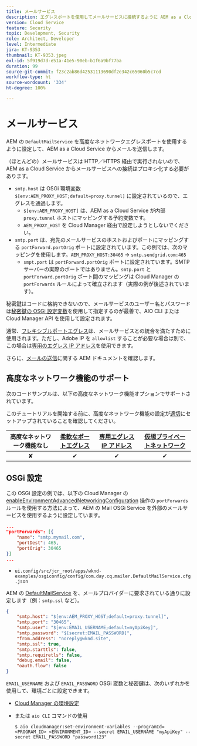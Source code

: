 ```yaml
---
title: メールサービス
description: エグレスポートを使用してメールサービスに接続するように AEM as a Cloud Service を設定する方法を説明します。
version: Cloud Service
feature: Security
topic: Development, Security
role: Architect, Developer
level: Intermediate
jira: KT-9353
thumbnail: KT-9353.jpeg
exl-id: 5f919d7d-e51a-41e5-90eb-b1f6a9bf77ba
duration: 99
source-git-commit: f23c2ab86d42531113690df2e342c65060b5c7cd
workflow-type: ht
source-wordcount: '334'
ht-degree: 100%

---
```


# メールサービス

AEM の `DefaultMailService` を高度なネットワークエグレスポートを使用するように設定して、AEM as a Cloud Service からメールを送信します。

（ほとんどの）メールサービスは HTTP／HTTPS 経由で実行されないので、AEM as a Cloud Service からメールサービスへの接続はプロキシ化する必要があります。

+ `smtp.host` は OSGi 環境変数 `$[env:AEM_PROXY_HOST;default=proxy.tunnel]` に設定されているので、エグレスを通過します。
   + `$[env:AEM_PROXY_HOST]` は、AEM as a Cloud Service が内部 `proxy.tunnel` ホストにマッピングする予約変数です。
   + `AEM_PROXY_HOST` を Cloud Manager 経由で設定しようとしないでください。
+ `smtp.port` は、宛先のメールサービスのホストおよびポートにマッピングする `portForward.portOrig` ポートに設定されています。この例では、次のマッピングを使用します。`AEM_PROXY_HOST:30465` → `smtp.sendgrid.com:465`
   + `smpt.port` は `portForward.portOrig` ポートに設定されています。SMTP サーバーの実際のポートではありません。`smtp.port` と `portForward.portOrig` ポート間のマッピングは Cloud Manager の `portForwards` ルールによって確立されます（実際の例が後述されています）。

秘密鍵はコードに格納できないので、メールサービスのユーザー名とパスワードは[秘密鍵の OSGi 設定変数](https://experienceleague.adobe.com/docs/experience-manager-cloud-service/implementing/deploying/configuring-osgi.html?lang=ja#secret-configuration-values)を使用して指定するのが最善で、AIO CLI または Cloud Manager API を使用して設定されます。

通常、[フレキシブルポートエグレス](../flexible-port-egress.md)は、メールサービスとの統合を満たすために使用されます。ただし、Adobe IP を `allowlist` することが必要な場合は別で、この場合は[専用のエグレス IP アドレス](../dedicated-egress-ip-address.md)を使用できます。

さらに、[メールの送信](https://experienceleague.adobe.com/docs/experience-manager-cloud-service/content/implementing/developing/development-guidelines.html?lang=ja#sending-email)に関する AEM ドキュメントを確認します。

## 高度なネットワーク機能のサポート

次のコードサンプルは、以下の高度なネットワーク機能オプションでサポートされています。

このチュートリアルを開始する前に、高度なネットワーク機能の設定が[適切](../advanced-networking.md#advanced-networking)にセットアップされていることを確認してください。

| 高度なネットワーク機能なし | [柔軟なポートエグレス](../flexible-port-egress.md) | [専用エグレス IP アドレス](../dedicated-egress-ip-address.md) | [仮想プライベートネットワーク](../vpn.md) |
|:-----:|:-----:|:------:|:---------:|
| ✘ | ✔ | ✔ | ✔ |

## OSGi 設定

この OSGi 設定の例では、以下の Cloud Manager の [enableEnvironmentAdvancedNetworkingConfiguration](https://www.adobe.io/experience-cloud/cloud-manager/reference/api/#operation/enableEnvironmentAdvancedNetworkingConfiguration?lang=ja) 操作の `portForwards` ルールを使用する方法によって、AEM の Mail OSGi Service を外部のメールサービスを使用するように設定しています。

```json
...
"portForwards": [{
    "name": "smtp.mymail.com",
    "portDest": 465,
    "portOrig": 30465
}]
...
```

+ `ui.config/src/jcr_root/apps/wknd-examples/osgiconfig/config/com.day.cq.mailer.DefaultMailService.cfg.json`

AEM の [DefaultMailService](https://experienceleague.adobe.com/docs/experience-manager-cloud-service/content/implementing/developing/development-guidelines.html?lang=ja#sending-email) を、メールプロバイダーに要求されている通りに設定します（例：`smtp.ssl` など）。

```json
{
    "smtp.host": "$[env:AEM_PROXY_HOST;default=proxy.tunnel]",
    "smtp.port": "30465",
    "smtp.user": "$[env:EMAIL_USERNAME;default=myApiKey]",
    "smtp.password": "$[secret:EMAIL_PASSWORD]",
    "from.address": "noreply@wknd.site",
    "smtp.ssl": true,
    "smtp.starttls": false, 
    "smtp.requiretls": false,
    "debug.email": false,
    "oauth.flow": false
}
```

`EMAIL_USERNAME` および `EMAIL_PASSWORD` OSGi 変数と秘密鍵は、次のいずれかを使用して、環境ごとに設定できます。

+ [Cloud Manager の環境設定](https://experienceleague.adobe.com/docs/experience-manager-cloud-service/content/implementing/using-cloud-manager/environment-variables.html?lang=ja)
+ または `aio CLI` コマンドの使用

  ```shell
  $ aio cloudmanager:set-environment-variables --programId=<PROGRAM_ID> <ENVIRONMENT_ID> --secret EMAIL_USERNAME "myApiKey" --secret EMAIL_PASSWORD "password123"
  ```
